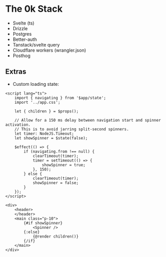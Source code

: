 # The 0k Stack
- Svelte (ts)
- Drizzle
- Postgres
- Better-auth
- Tanstack/svelte query
- Cloudflare workers (wrangler.json)
- Posthog

## Extras
- Custom loading state:
```svelte
<script lang="ts">
	import { navigating } from '$app/state';
	import '../app.css';

	let { children } = $props();

	// Allow for a 150 ms delay between navigation start and spinner activation.
	// This is to avoid jarring split-second spinners.
	let timer: NodeJS.Timeout;
	let showSpinner = $state(false);

	$effect(() => {
		if (navigating.from !== null) {
			clearTimeout(timer);
			timer = setTimeout(() => {
				showSpinner = true;
			}, 150);
		} else {
			clearTimeout(timer);
			showSpinner = false;
		}
	});
</script>

<div>
    <header>
    </header>
	<main class="p-10">
		{#if showSpinner}
			<Spinner />
		{:else}
			{@render children()}
		{/if}
	</main>
</div>
